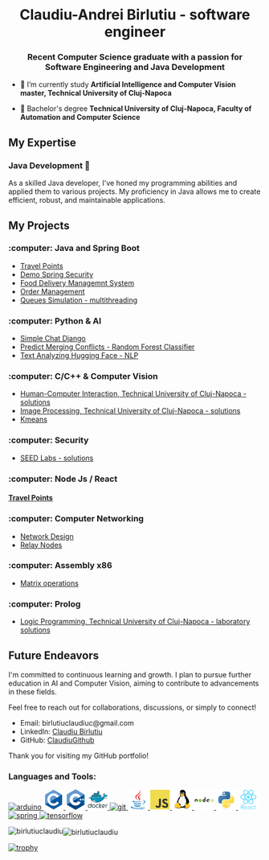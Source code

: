 <h1 align="center"> Claudiu-Andrei Birlutiu - software engineer</h1>
<h3 align="center"> Recent Computer Science graduate with a passion for Software Engineering and Java Development</h3>

- 🔭 I’m currently study **Artificial Intelligence and Computer Vision master, Technical University of Cluj-Napoca**

- 🌱 Bachelor's degree **Technical University of Cluj-Napoca, Faculty of Automation and Computer Science**

<h2>My Expertise</h2>
<h3>Java Development 🚀</h3>
<p>As a skilled Java developer, I've honed my programming abilities and applied them to various projects. My proficiency in Java allows me to create efficient, robust, and maintainable applications.
</p>


<h2>My Projects</h2>

<h3>:computer: Java and Spring Boot</h3>
<ul>
  <li><a href="https://github.com/birlutiuclaudiu/TravelPoints.git"> Travel Points </a></li>
  <li><a href="https://github.com/birlutiuclaudiu/SpringSecurity.git"> Demo Spring Security </a> </li> 
  <li><a href="https://github.com/birlutiuclaudiu/FoodDeliveryManagemntSystem.git"> Food Delivery Managemnt System</a> </li>  
  <li><a href="https://github.com/birlutiuclaudiu/OrderManagement.git"> Order Management</a> </li>
  <li><a href="https://github.com/birlutiuclaudiu/QueuesSimulation.git"> Queues Simulation - multithreading</a> </li>
</ul>


<h3>:computer: Python & AI</h3>
<ul>
  <li><a href="https://github.com/birlutiuclaudiu/SimpleChat.git"> Simple Chat Django</a></li> 
  <li><a href="https://github.com/birlutiuclaudiu/PredictMergingConflicts.git"> Predict Merging Conflicts - Random Forest Classifier </a></li> 
  <li><a href="https://github.com/birlutiuclaudiu/TextAnalyzingHuggingFace.git">Text Analyzing Hugging Face - NLP </a></li>
</ul>

<h3>:computer: C/C++ & Computer Vision</h3>
<ul>
  <li><a href="https://github.com/birlutiuclaudiu/HumanComputerInteraction"> Human-Computer Interaction, Technical University of Cluj-Napoca - solutions </a></li>
  <li><a href="https://github.com/birlutiuclaudiu/ImageProcessing.git"> Image Processing, Technical University of Cluj-Napoca - solutions </a> </li> 
  <li><a href="https://github.com/birlutiuclaudiu/Kmeans.git"> Kmeans </a> </li>
</ul>

<h3>:computer: Security </h3>
<ul>
 <li> <a href="https://github.com/birlutiuclaudiu/SecurityOfSystemsAndApplications.git"> SEED Labs - solutions </a> </li>
</ul>


<h3>:computer: Node Js / React </h3>
<h4> <a href="https://github.com/birlutiuclaudiu/TravelPoints.git"> Travel Points </a> </h4> 

<h3>:computer: Computer Networking</h3>
<ul>
  <li><a href="https://github.com/birlutiuclaudiu/NetworkDesign.git"> Network Design </a></li>
  <li><a href="https://github.com/birlutiuclaudiu/RelayNodes.git">Relay Nodes </a> </li>
</ul>

<h3>:computer: Assembly x86 </h3>
<ul>
  <li><a href="https://github.com/birlutiuclaudiu/Assembly_matrix_operations_project.git"> Matrix operations </a></li>
</ul>

<h3>:computer: Prolog </h3>
<ul>
  <li><a href="https://github.com/birlutiuclaudiu/LogicProgramming_laboratory.git"> Logic Programming, Technical University of Cluj-Napoca - laboratory solutions</a></li>
</ul>


<h2>Future Endeavors</h2>
<p>I'm committed to continuous learning and growth. I plan to pursue further education in AI and Computer Vision, aiming to contribute to advancements in these fields.
</p>
        
<p>Feel free to reach out for collaborations, discussions, or simply to connect!</p>
<ul>
    <li>Email: birlutiuclaudiuc@gmail.com</li>
    <li>LinkedIn: <a href="https://www.linkedin.com/in/claudiu-birlutiu-79a407226/">Claudiu Birlutiu</a></li>
    <li>GitHub: <a href="https://github.com/birlutiuclaudiu"> ClaudiuGithub </a></li>
</ul>

<p>Thank you for visiting my GitHub portfolio!
        


<h3 align="left">Languages and Tools:</h3>
<p align="left"> <a href="https://www.arduino.cc/" target="_blank" rel="noreferrer"> <img src="https://cdn.worldvectorlogo.com/logos/arduino-1.svg" alt="arduino" width="40" height="40"/> </a> <a href="https://www.cprogramming.com/" target="_blank" rel="noreferrer"> <img src="https://raw.githubusercontent.com/devicons/devicon/master/icons/c/c-original.svg" alt="c" width="40" height="40"/> </a> <a href="https://www.w3schools.com/cpp/" target="_blank" rel="noreferrer"> <img src="https://raw.githubusercontent.com/devicons/devicon/master/icons/cplusplus/cplusplus-original.svg" alt="cplusplus" width="40" height="40"/> </a> <a href="https://www.docker.com/" target="_blank" rel="noreferrer"> <img src="https://raw.githubusercontent.com/devicons/devicon/master/icons/docker/docker-original-wordmark.svg" alt="docker" width="40" height="40"/> </a> <a href="https://git-scm.com/" target="_blank" rel="noreferrer"> <img src="https://www.vectorlogo.zone/logos/git-scm/git-scm-icon.svg" alt="git" width="40" height="40"/> </a> <a href="https://www.java.com" target="_blank" rel="noreferrer"> <img src="https://raw.githubusercontent.com/devicons/devicon/master/icons/java/java-original.svg" alt="java" width="40" height="40"/> </a> <a href="https://developer.mozilla.org/en-US/docs/Web/JavaScript" target="_blank" rel="noreferrer"> <img src="https://raw.githubusercontent.com/devicons/devicon/master/icons/javascript/javascript-original.svg" alt="javascript" width="40" height="40"/> </a> <a href="https://www.linux.org/" target="_blank" rel="noreferrer"> <img src="https://raw.githubusercontent.com/devicons/devicon/master/icons/linux/linux-original.svg" alt="linux" width="40" height="40"/> </a> <a href="https://nodejs.org" target="_blank" rel="noreferrer"> <img src="https://raw.githubusercontent.com/devicons/devicon/master/icons/nodejs/nodejs-original-wordmark.svg" alt="nodejs" width="40" height="40"/> </a> <a href="https://www.python.org" target="_blank" rel="noreferrer"> <img src="https://raw.githubusercontent.com/devicons/devicon/master/icons/python/python-original.svg" alt="python" width="40" height="40"/> </a> <a href="https://reactjs.org/" target="_blank" rel="noreferrer"> <img src="https://raw.githubusercontent.com/devicons/devicon/master/icons/react/react-original-wordmark.svg" alt="react" width="40" height="40"/> </a> <a href="https://spring.io/" target="_blank" rel="noreferrer"> <img src="https://www.vectorlogo.zone/logos/springio/springio-icon.svg" alt="spring" width="40" height="40"/> </a> <a href="https://www.tensorflow.org" target="_blank" rel="noreferrer"> <img src="https://www.vectorlogo.zone/logos/tensorflow/tensorflow-icon.svg" alt="tensorflow" width="40" height="40"/> </a> </p>

<p><img align="left" src="https://github-readme-stats.vercel.app/api/top-langs?username=birlutiuclaudiu&show_icons=true&locale=en&layout=compact" alt="birlutiuclaudiu" /></p>
<p><img align="center" src="https://github-readme-streak-stats.herokuapp.com/?user=birlutiuclaudiu&" alt="birlutiuclaudiu" /></p>

[![trophy](https://github-profile-trophy.vercel.app/?username=ryo-ma&theme=onedark)](https://github.com/ryo-ma/github-profile-trophy)

